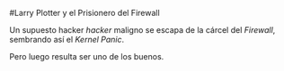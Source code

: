 #Larry Plotter y el Prisionero del Firewall

Un supuesto hacker *hacker* maligno se escapa de la cárcel del *Firewall*,
sembrando así el *Kernel Panic*.

Pero luego resulta ser uno de los buenos.

